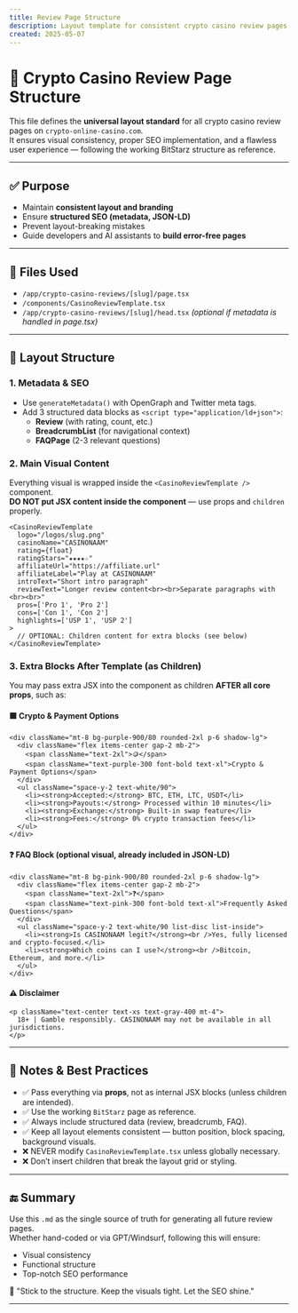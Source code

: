 ```yaml
---
title: Review Page Structure
description: Layout template for consistent crypto casino review pages using the CasinoReviewTemplate component.
created: 2025-05-07
---
```


# 🎰 Crypto Casino Review Page Structure

This file defines the **universal layout standard** for all crypto casino review pages on `crypto-online-casino.com`.  
It ensures visual consistency, proper SEO implementation, and a flawless user experience — following the working BitStarz structure as reference.

---

## ✅ Purpose
- Maintain **consistent layout and branding**
- Ensure **structured SEO (metadata, JSON-LD)**
- Prevent layout-breaking mistakes
- Guide developers and AI assistants to **build error-free pages**

---

## 📁 Files Used
- `/app/crypto-casino-reviews/[slug]/page.tsx`
- `/components/CasinoReviewTemplate.tsx`
- `/app/crypto-casino-reviews/[slug]/head.tsx` *(optional if metadata is handled in page.tsx)*

---

## 🧱 Layout Structure

### 1. Metadata & SEO
- Use `generateMetadata()` with OpenGraph and Twitter meta tags.
- Add 3 structured data blocks as `<script type="application/ld+json">`:
  - **Review** (with rating, count, etc.)
  - **BreadcrumbList** (for navigational context)
  - **FAQPage** (2-3 relevant questions)

### 2. Main Visual Content

Everything visual is wrapped inside the `<CasinoReviewTemplate />` component.  
**DO NOT put JSX content inside the component** — use props and `children` properly.

```tsx
<CasinoReviewTemplate
  logo="/logos/slug.png"
  casinoName="CASINONAAM"
  rating={float}
  ratingStars="★★★★☆"
  affiliateUrl="https://affiliate.url"
  affiliateLabel="Play at CASINONAAM"
  introText="Short intro paragraph"
  reviewText="Longer review content<br><br>Separate paragraphs with <br><br>"
  pros=['Pro 1', 'Pro 2']
  cons=['Con 1', 'Con 2']
  highlights=['USP 1', 'USP 2']
>
  // OPTIONAL: Children content for extra blocks (see below)
</CasinoReviewTemplate>
```

### 3. Extra Blocks After Template (as Children)

You may pass extra JSX into the component as children **AFTER all core props**, such as:

#### 🟪 Crypto & Payment Options

```tsx
<div className="mt-8 bg-purple-900/80 rounded-2xl p-6 shadow-lg">
  <div className="flex items-center gap-2 mb-2">
    <span className="text-2xl">🪙</span>
    <span className="text-purple-300 font-bold text-xl">Crypto & Payment Options</span>
  </div>
  <ul className="space-y-2 text-white/90">
    <li><strong>Accepted:</strong> BTC, ETH, LTC, USDT</li>
    <li><strong>Payouts:</strong> Processed within 10 minutes</li>
    <li><strong>Exchange:</strong> Built-in swap feature</li>
    <li><strong>Fees:</strong> 0% crypto transaction fees</li>
  </ul>
</div>
```

#### ❓ FAQ Block (optional visual, already included in JSON-LD)

```tsx
<div className="mt-8 bg-pink-900/80 rounded-2xl p-6 shadow-lg">
  <div className="flex items-center gap-2 mb-2">
    <span className="text-2xl">❓</span>
    <span className="text-pink-300 font-bold text-xl">Frequently Asked Questions</span>
  </div>
  <ul className="space-y-2 text-white/90 list-disc list-inside">
    <li><strong>Is CASINONAAM legit?</strong><br />Yes, fully licensed and crypto-focused.</li>
    <li><strong>Which coins can I use?</strong><br />Bitcoin, Ethereum, and more.</li>
  </ul>
</div>
```

#### ⚠️ Disclaimer

```tsx
<p className="text-center text-xs text-gray-400 mt-4">
  18+ | Gamble responsibly. CASINONAAM may not be available in all jurisdictions.
</p>
```

---

## 📌 Notes & Best Practices

- ✅ Pass everything via **props**, not as internal JSX blocks (unless children are intended).
- ✅ Use the working `BitStarz` page as reference.
- ✅ Always include structured data (review, breadcrumb, FAQ).
- ✅ Keep all layout elements consistent — button position, block spacing, background visuals.
- ❌ NEVER modify `CasinoReviewTemplate.tsx` unless globally necessary.
- ❌ Don’t insert children that break the layout grid or styling.

---

## 🔚 Summary

Use this `.md` as the single source of truth for generating all future review pages.  
Whether hand-coded or via GPT/Windsurf, following this will ensure:
- Visual consistency
- Functional structure
- Top-notch SEO performance

🧠 "Stick to the structure. Keep the visuals tight. Let the SEO shine."

---
